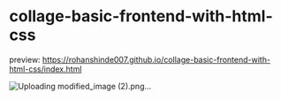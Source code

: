# collage-basic-frontend-with-html-css
preview:  https://rohanshinde007.github.io/collage-basic-frontend-with-html-css/index.html


![Uploading modified_image (2).png…]()
